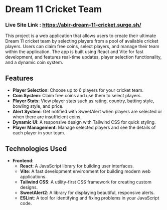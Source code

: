 # Dream 11 Cricket Team
### Live Site Link : https://abir-dream-11-cricket.surge.sh/


This project is a web application that allows users to create their ultimate Dream 11 cricket team by selecting players from a pool of available cricket players. Users can claim free coins, select players, and manage their team within the application. The app is built using React and Vite for fast development, and features real-time updates, player selection functionality, and a dynamic coin system.

## Features 
- **Player Selection**: Choose up to 6 players for your cricket team.
- **Coin System**: Claim free coins and use them to select players.
- **Player Stats**: View player stats such as rating, country, batting style, bowling style, and price.
- **Alert System**: Get notified with SweetAlert when players are selected or when there are insufficient coins.
- **Dynamic UI**: A responsive design with Tailwind CSS for quick styling.
- **Player Management**: Manage selected players and see the details of each player in your team.


## Technologies Used
- **Frontend**:
  - **React**: A JavaScript library for building user interfaces.
  - **Vite**: A fast development environment for building modern web applications.
  - **Tailwind CSS**: A utility-first CSS framework for creating custom designs.
  - **SweetAlert2**:  A library for displaying beautiful, responsive alerts.
  - **ESLint**: A tool for identifying and fixing problems in your JavaScript code.


